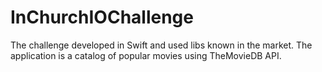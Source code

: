 # InChurchIOChallenge
The challenge developed in Swift and used libs known in the market. The application is a catalog of popular movies using TheMovieDB API.
